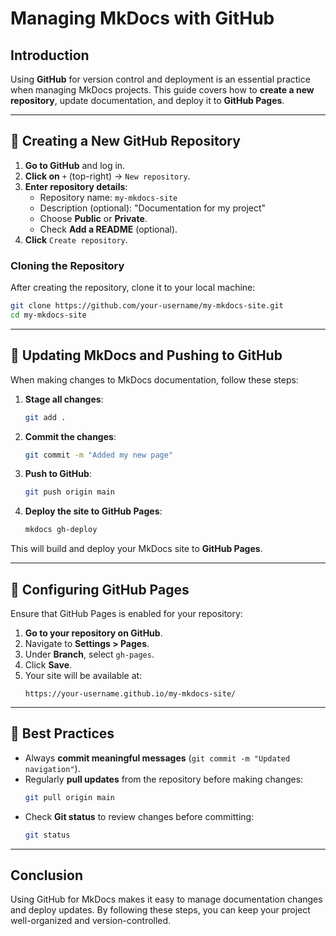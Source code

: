 # Managing MkDocs with GitHub

## Introduction
Using **GitHub** for version control and deployment is an essential practice when managing MkDocs projects. This guide covers how to **create a new repository**, update documentation, and deploy it to **GitHub Pages**.

---

## 🔹 Creating a New GitHub Repository

1. **Go to GitHub** and log in.
2. **Click on** `+` (top-right) → `New repository`.
3. **Enter repository details**:
   - Repository name: `my-mkdocs-site`
   - Description (optional): "Documentation for my project"
   - Choose **Public** or **Private**.
   - Check **Add a README** (optional).
4. **Click** `Create repository`.

### Cloning the Repository
After creating the repository, clone it to your local machine:

```bash
git clone https://github.com/your-username/my-mkdocs-site.git
cd my-mkdocs-site
```

---

## 🔹 Updating MkDocs and Pushing to GitHub
When making changes to MkDocs documentation, follow these steps:

1. **Stage all changes**:
   ```bash
   git add .
   ```
2. **Commit the changes**:
   ```bash
   git commit -m "Added my new page"
   ```
3. **Push to GitHub**:
   ```bash
   git push origin main
   ```
4. **Deploy the site to GitHub Pages**:
   ```bash
   mkdocs gh-deploy
   ```

This will build and deploy your MkDocs site to **GitHub Pages**.

---

## 🔹 Configuring GitHub Pages
Ensure that GitHub Pages is enabled for your repository:

1. **Go to your repository on GitHub**.
2. Navigate to **Settings > Pages**.
3. Under **Branch**, select `gh-pages`.
4. Click **Save**.
5. Your site will be available at:
   ```
   https://your-username.github.io/my-mkdocs-site/
   ```

---

## 🔹 Best Practices
- Always **commit meaningful messages** (`git commit -m "Updated navigation"`).
- Regularly **pull updates** from the repository before making changes:
  ```bash
  git pull origin main
  ```
- Check **Git status** to review changes before committing:
  ```bash
  git status
  ```

---

## Conclusion
Using GitHub for MkDocs makes it easy to manage documentation changes and deploy updates. By following these steps, you can keep your project well-organized and version-controlled.

